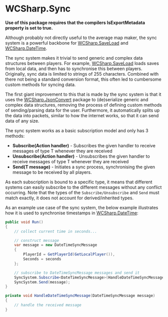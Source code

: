 # WCSharp.Sync

**Use of this package requires that the compilers IsExportMetadata property is set to true.**

Although probably not directly useful to the average map maker, the sync system is a powerful backbone for [WCSharp.SaveLoad](save-load/index.md) and [WCSharp.DateTime](date-time.md).

The sync system makes it trivial to send generic and complex data structures between players. For example, [WCSharp.SaveLoad](save-load/index.md) loads saves from local data, and then has to synchronise this between players. Originally, sync data is limited to strings of 255 characters. Combined with there not being a standard conversion format, this often led to cumbersome custom methods for syncing data.

The first giant improvement to this that is made by the sync system is that it uses the [WCSharp.JsonConvert](json-convert/index.md) package to (de)serialize generic and complex data structures, removing the process of defining custom methods of sending/parsing data for the user. Furthermore, it automatically splits up the data into packets, similar to how the internet works, so that it can send data of any size.

The sync system works as a basic subscription model and only has 3 methods:

* **Subscribe<T>(Action<T> handler)** - Subscribes the given handler to receive messages of type T whenever they are received
* **Unsubscribe<T>(Action<T> handler)** - Unsubscribes the given handler to receive messages of type T whenever they are received
* **Send<T>(T message)** - Initiates a sync process, synchronising the given message to be received by all players.

As each subscription is bound to a specific type, it means that different systems can easily subscribe to the different messages without any conflict occurring. Note that the types of the `Subscribe/Unsubscribe` and `Send` must match exactly, it does not account for derived/inherited types.

As an example use case of the sync system, the below example illustrates how it is used to synchronise timestamps in [WCSharp.DateTime](date-time.md):

```csharp
public void Run()
{
	// collect current time in seconds...

	// construct message
	var message = new DateTimeSyncMessage
	{
		PlayerId = GetPlayerId(GetLocalPlayer()),
		Seconds = seconds
	};

	// subscribe to DateTimeSyncMessage messages and send it
	SyncSystem.Subscribe<DateTimeSyncMessage>(HandleDateTimeSyncMessage);
	SyncSystem.Send(message);
}

private void HandleDateTimeSyncMessage(DateTimeSyncMessage message)
{
	// handle the received message
}
```
